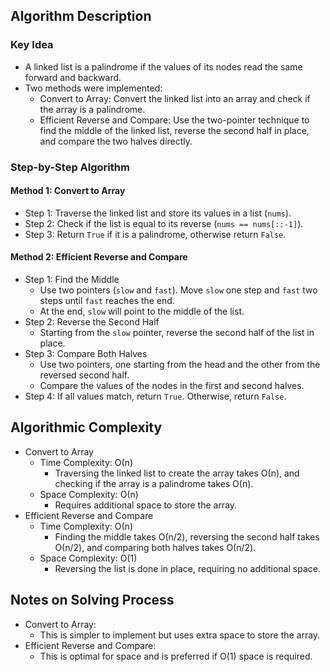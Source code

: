 ## Algorithm Description
### Key Idea
- A linked list is a palindrome if the values of its nodes read the same forward and backward.
- Two methods were implemented:
  - Convert to Array: Convert the linked list into an array and check if the array is a palindrome.
  - Efficient Reverse and Compare: Use the two-pointer technique to find the middle of the linked list, reverse the second half in place, and compare the two halves directly.

### Step-by-Step Algorithm
#### Method 1: Convert to Array
- Step 1: Traverse the linked list and store its values in a list (```nums```).
- Step 2: Check if the list is equal to its reverse (```nums == nums[::-1]```).
- Step 3: Return ```True``` if it is a palindrome, otherwise return ```False```.
#### Method 2: Efficient Reverse and Compare
- Step 1: Find the Middle
  - Use two pointers (```slow``` and ```fast```). Move ```slow``` one step and ```fast``` two steps until ```fast``` reaches the end.
  - At the end, ```slow``` will point to the middle of the list.
- Step 2: Reverse the Second Half
  - Starting from the ```slow``` pointer, reverse the second half of the list in place.
- Step 3: Compare Both Halves
  - Use two pointers, one starting from the head and the other from the reversed second half.
  - Compare the values of the nodes in the first and second halves.
- Step 4: If all values match, return ```True```. Otherwise, return ```False```.

## Algorithmic Complexity
- Convert to Array
  - Time Complexity: Ο(n)
    - Traversing the linked list to create the array takes Ο(n), and checking if the array is a palindrome takes Ο(n).
  - Space Complexity: Ο(n)
    - Requires additional space to store the array.
- Efficient Reverse and Compare
  - Time Complexity: Ο(n)
    - Finding the middle takes Ο(n/2), reversing the second half takes Ο(n/2), and comparing both halves takes Ο(n/2).
  - Space Complexity: Ο(1)
    - Reversing the list is done in place, requiring no additional space.

## Notes on Solving Process
- Convert to Array:
  - This is simpler to implement but uses extra space to store the array.
- Efficient Reverse and Compare:
  - This is optimal for space and is preferred if Ο(1) space is required.